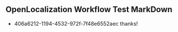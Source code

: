 ## OpenLocalization Workflow Test MarkDown
* 406a6212-1194-4532-972f-7f48e6552aec thanks!

<!--HONumber=Jul16_HO3-->


